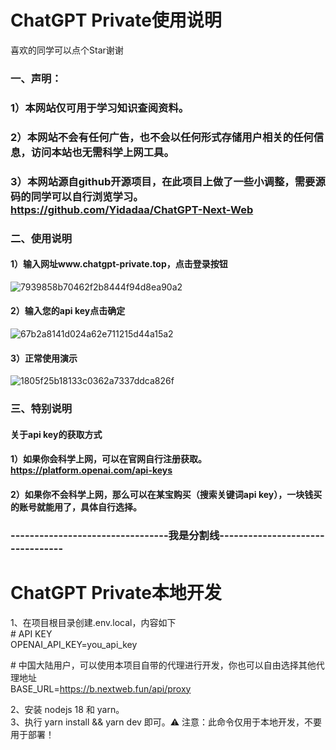 # ChatGPT Private使用说明  
喜欢的同学可以点个Star谢谢

### 一、声明：
### 1）本网站仅可用于学习知识查阅资料。
### 2）本网站不会有任何广告，也不会以任何形式存储用户相关的任何信息，访问本站也无需科学上网工具。
### 3）本网站源自github开源项目，在此项目上做了一些小调整，需要源码的同学可以自行浏览学习。https://github.com/Yidadaa/ChatGPT-Next-Web

### 二、使用说明
#### 1）输入网址www.chatgpt-private.top，点击登录按钮
![7939858b70462f2b8444f94d8ea90a2](https://github.com/Enbuly/pencil/assets/15280614/30d484e0-33bf-4bfa-9c8b-b12d587a74aa)
#### 2）输入您的api key点击确定
![67b2a8141d024a62e711215d44a15a2](https://github.com/Enbuly/pencil/assets/15280614/9ad862b5-c284-408d-9327-508da0d4df94)
#### 3）正常使用演示
![1805f25b18133c0362a7337ddca826f](https://github.com/Enbuly/pencil/assets/15280614/e5e6f9cc-1da6-4b52-bffc-63af5aa328b8)

### 三、特别说明
#### 关于api key的获取方式
#### 1）如果你会科学上网，可以在官网自行注册获取。https://platform.openai.com/api-keys
#### 2）如果你不会科学上网，那么可以在某宝购买（搜索关键词api key），一块钱买的账号就能用了，具体自行选择。  
  
  
  
### ---------------------------------我是分割线---------------------------------  
  
# ChatGPT Private本地开发
1、在项目根目录创建.env.local，内容如下  
\# API KEY  
OPENAI_API_KEY=you_api_key  
  
\# 中国大陆用户，可以使用本项目自带的代理进行开发，你也可以自由选择其他代理地址  
BASE_URL=https://b.nextweb.fun/api/proxy  

2、安装 nodejs 18 和 yarn。  
3、执行 yarn install && yarn dev 即可。⚠️ 注意：此命令仅用于本地开发，不要用于部署！ 
